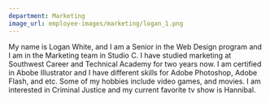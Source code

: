 ```yaml
---
department: Marketing
image_url: employee-images/marketing/logan_1.png
---
```

My name is Logan White, and I am a Senior in the Web Design program and I am in the Marketing team in Studio C. I have studied marketing at Southwest Career and Technical Academy for two years now. I am certified in Abobe Illustrator and I have different skills for Adobe Photoshop, Adobe Flash, and etc. Some of my hobbies include video games, and movies. I am interested in Criminal Justice and my current favorite tv show is Hannibal.
